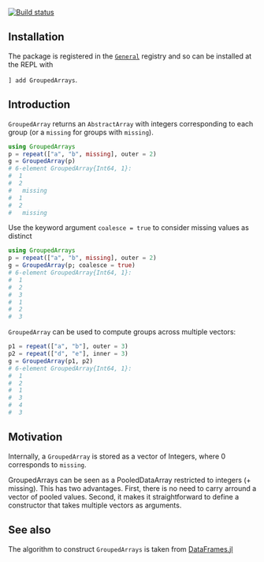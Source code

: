 [![Build status](https://github.com/matthieugomez/GroupedArrays.jl/workflows/CI/badge.svg)](https://github.com/matthieugomez/GroupedArrays.jl/actions)

## Installation
The package is registered in the [`General`](https://github.com/JuliaRegistries/General) registry and so can be installed at the REPL with 

`] add GroupedArrays`.

## Introduction
`GroupedArray` returns an `AbstractArray` with integers corresponding to each group (or a `missing` for groups with `missing`).

```julia
using GroupedArrays
p = repeat(["a", "b", missing], outer = 2)
g = GroupedArray(p)
# 6-element GroupedArray{Int64, 1}:
#  1
#  2
#   missing
#  1
#  2
#   missing
```

Use the keyword argument `coalesce = true` to consider missing values as distinct
```julia
using GroupedArrays
p = repeat(["a", "b", missing], outer = 2)
g = GroupedArray(p; coalesce = true)
# 6-element GroupedArray{Int64, 1}:
#  1
#  2
#  3
#  1
#  2
#  3
```

`GroupedArray` can be used to compute groups across multiple vectors:
```julia
p1 = repeat(["a", "b"], outer = 3)
p2 = repeat(["d", "e"], inner = 3)
g = GroupedArray(p1, p2)
# 6-element GroupedArray{Int64, 1}:
#  1
#  2
#  1
#  3
#  4
#  3
```
## Motivation
Internally, a `GroupedArray` is stored as a vector of Integers, where 0 corresponds to `missing`. 

GroupedArrays can be seen as a PooledDataArray restricted to integers (+ missing). This has two advantages. First, there is no need to carry arround a vector of pooled values. Second, it makes it straightforward to define a constructor that takes multiple vectors as arguments.

## See also
The algorithm to construct `GroupedArrays` is taken from [DataFrames.jl](https://github.com/JuliaData/DataFrames.jl)



